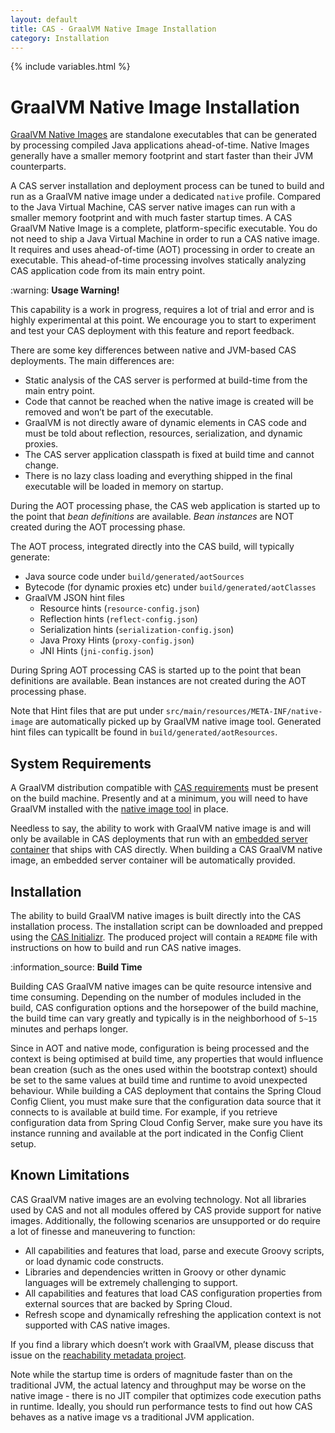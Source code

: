 ```yaml
---
layout: default
title: CAS - GraalVM Native Image Installation
category: Installation
---
```

{% include variables.html %}

# GraalVM Native Image Installation

[GraalVM Native Images](https://www.graalvm.org/native-image/) are standalone executables that can be generated by 
processing compiled Java applications ahead-of-time. Native Images generally have a smaller memory footprint and start faster than their JVM counterparts.

A CAS server installation and deployment process can be tuned to build and run as a GraalVM native image under a dedicated `native` profile. 
Compared to the Java Virtual Machine, CAS server native images can run with a smaller memory footprint and with much faster startup times. 
A CAS GraalVM Native Image is a complete, platform-specific executable. You do not need to ship a Java Virtual Machine in order to 
run a CAS native image. It requires and uses ahead-of-time (AOT) processing in order to 
create an executable. This ahead-of-time processing involves statically analyzing CAS application code from its main entry point.

<div class="alert alert-warning">:warning: <strong>Usage Warning!</strong><p>
This capability is a work in progress, requires a lot of trial and error and is highly experimental at this point. We encourage you to start 
to experiment and test your CAS deployment with this feature and report feedback.</p></div>

There are some key differences between native and JVM-based CAS deployments. The main differences are:

- Static analysis of the CAS server is performed at build-time from the main entry point.
- Code that cannot be reached when the native image is created will be removed and won’t be part of the executable.
- GraalVM is not directly aware of dynamic elements in CAS code and must be told about reflection, resources, serialization, and dynamic proxies.
- The CAS server application classpath is fixed at build time and cannot change.
- There is no lazy class loading and everything shipped in the final executable will be loaded in memory on startup.

During the AOT processing phase, the CAS web application is started up to the point that *bean definitions* 
are available. *Bean instances* are NOT created during the AOT processing phase. 

The AOT process, integrated directly into the CAS build, will typically generate:

- Java source code under `build/generated/aotSources`
- Bytecode (for dynamic proxies etc) under `build/generated/aotClasses`
- GraalVM JSON hint files
  - Resource hints (`resource-config.json`)
  - Reflection hints (`reflect-config.json`)
  - Serialization hints (`serialization-config.json`)
  - Java Proxy Hints (`proxy-config.json`)
  - JNI Hints (`jni-config.json`)

During Spring AOT processing CAS is started up to the point that bean definitions are available. 
Bean instances are not created during the AOT processing phase.

Note that Hint files that are put under `src/main/resources/META-INF/native-image` are automatically picked up by GraalVM native image tool.
Generated hint files can typicallt be found in `build/generated/aotResources`.

## System Requirements

A GraalVM distribution compatible with [CAS requirements](../planning/Installation-Requirements.html) must be present on the build machine.
Presently and at a minimum, you will need to have GraalVM installed with 
the [native image tool](https://www.graalvm.org/latest/reference-manual/native-image/) in place.
     
Needless to say, the ability to work with GraalVM native image is and will only be available in CAS deployments
that run with an [embedded server container](../installation/Configuring-Servlet-Container-Embedded.html) that ships with CAS directly.
When building a CAS GraalVM native image, an embedded server container will be automatically provided.

## Installation

The ability to build GraalVM native images is built directly into the CAS installation process. The installation script
can be downloaded and prepped using the [CAS Initializr](../installation/WAR-Overlay-Initializr.html). The produced project will
contain a `README` file with instructions on how to build and run CAS native images.

<div class="alert alert-info">:information_source: <strong>Build Time</strong><p>
Building CAS GraalVM native images can be quite resource intensive and time consuming. Depending on the number of modules
included in the build, CAS configuration options and the horsepower of the build machine, the build time can vary greatly
and typically is in the neighborhood of <code>5~15</code> minutes and perhaps longer.</p></div>

Since in AOT and native mode, configuration is being processed and the context is being optimised at build time,
any properties that would influence bean creation (such as the ones used within the bootstrap context) should be set
to the same values at build time and runtime to avoid unexpected behaviour. While building a CAS deployment that contains 
the Spring Cloud Config Client, you must make sure that the configuration data source that it connects to is available at build time. 
For example, if you retrieve configuration data from Spring Cloud Config Server, make sure you have its 
instance running and available at the port indicated in the Config Client setup.

## Known Limitations

CAS GraalVM native images are an evolving technology. Not all libraries used by CAS and not all modules offered by CAS
provide support for native images. Additionally, the following scenarios are unsupported or do require a lot of finesse
and maneuvering to function:
         
- All capabilities and features that load, parse and execute Groovy scripts, or load dynamic code constructs.
- Libraries and dependencies written in Groovy or other dynamic languages will be extremely challenging to support.
- All capabilities and features that load CAS configuration properties from external sources that are backed by Spring Cloud.
- Refresh scope and dynamically refreshing the application context is not supported with CAS native images.

If you find a library which doesn’t work with GraalVM, please discuss that issue
on the [reachability metadata project](https://github.com/oracle/graalvm-reachability-metadata).

Note while the startup time is orders of magnitude faster than on the traditional JVM, 
the actual latency and throughput may be worse on the native image - there is no JIT compiler that optimizes 
code execution paths in runtime. Ideally, you should run performance tests to find out how CAS behaves 
as a native image vs a traditional JVM application.

